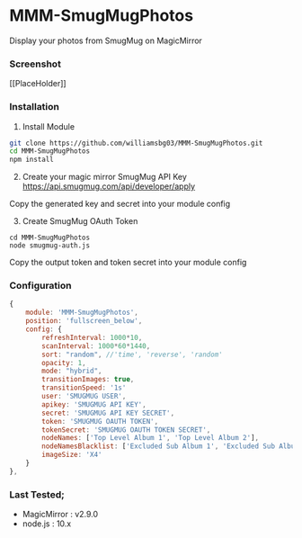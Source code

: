 # MMM-SmugMugPhotos
Display your photos from SmugMug on MagicMirror

### Screenshot
[[PlaceHolder]]

### Installation

1. Install Module
```sh
git clone https://github.com/williamsbg03/MMM-SmugMugPhotos.git
cd MMM-SmugMugPhotos
npm install
```

2. Create your magic mirror SmugMug API Key
https://api.smugmug.com/api/developer/apply

Copy the generated key and secret into your module config

3. Create SmugMug OAuth Token
```
cd MMM-SmugMugPhotos
node smugmug-auth.js
```
Copy the output token and token secret into your module config

### Configuration
```javascript
{
    module: 'MMM-SmugMugPhotos',
    position: 'fullscreen_below',
    config: {
        refreshInterval: 1000*10,  
        scanInterval: 1000*60*1440,
        sort: "random", //'time', 'reverse', 'random'
        opacity: 1,
        mode: "hybrid",
        transitionImages: true,
        transitionSpeed: '1s'
        user: 'SMUGMUG USER',
        apikey: 'SMUGMUG API KEY',
        secret: 'SMUGMUG API KEY SECRET',
        token: 'SMUGMUG OAUTH TOKEN',
        tokenSecret: 'SMUGMUG OAUTH TOKEN SECRET',
        nodeNames: ['Top Level Album 1', 'Top Level Album 2'],
        nodeNamesBlacklist: ['Excluded Sub Album 1', 'Excluded Sub Album 2'],
        imageSize: 'X4'
    }
},
```

### Last Tested;
- MagicMirror : v2.9.0
- node.js : 10.x